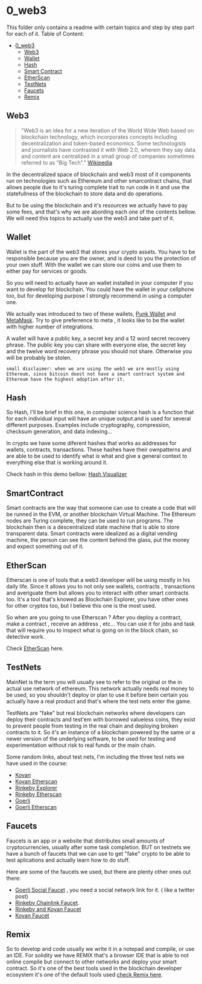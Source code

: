 # 0_web3
This folder only contains a readme with certain topics and step by step part for each of it.
Table of Content:

- [0_web3](#0_web3)
  - [Web3](#web3)
  - [Wallet](#wallet)
  - [Hash](#hash)
  - [Smart Contract](#smartcontract)
  - [EtherScan](#etherscan)
  - [TestNets](#testnets)
  - [Faucets](#faucets)
  - [Remix](#remix)

## Web3

> "Web3 is an idea for a new iteration of the World Wide Web based on blockchain technology, which incorporates concepts including decentralization and token-based economics. Some technologists and journalists have contrasted it with Web 2.0, wherein they say data and content are centralized in a small group of companies sometimes referred to as "Big Tech"." [Wikipedia](https://en.wikipedia.org/wiki/Web3)

In the decentralized space of blockchain and web3 most of it components run on technologies such as Ethereum and other smarcontract chains, that allows people due to it's turing complete trait to run code in it and use the statefullness of the blockchain to store data and do operations.

But to be using the blockchain and it's resources we actually have to pay some fees, and that's why we are abording each one of the contents bellow. We will need this topics to actually use the web3 and take part of it.

## Wallet

Wallet is the part of the web3 that stores your crypto assets. You have to be responsible because you are the owner, and is deed to you the protection of your own stuff. With the wallet we can store our coins and use them to either pay for services or goods.

So you will need to actually have an wallet installed in your computer if you want to develop for blockchain. You could have the wallet in your cellphone too, but for developing purpose I strongly recommend in using a computer one.

We actually was introduced to two of these wallets, [Punk Wallet](https://punkwallet.io/) and [MetaMask](https://metamask.io/). Try to give preferrence to meta , it looks like to be the wallet with higher number of integrations.

A wallet will have a public key, a secret key and a 12 word secret recovery phrase. The public key you can share with everyone else, the secret key and the twelve word recovery phrase you should not share. Otherwise you will be probably be stolen.

`small disclaimer: when we are using the web3 we are mostly using Ethereum, since bitcoin doest not have a smart contract system and Ethereum have the highest adoption after it.`


## Hash

So Hash, I'll be brief in this one, in computer science hash is a function that for each individual input will have an unique output.and is used for several different purposes. Examples include cryptography, compression, checksum generation, and data indexing...

In crypto we have some diferent hashes that works as addresses for wallets, contracts, transactions. These hashes have their ownpatterns and are able to be used to identify what is what and give a general context to everything else that is working around it.

Check hash in this demo bellow:
[Hash Visualizer](https://andersbrownworth.com/blockchain/hash)

## SmartContract

Smart contracts are the way that someone can use to create a code that will be runned in the EVM, or another blockchain Virtual Machine. The Ethereum nodes are Turing complete, they can be used to run programs. The blockchain then is a descentralized state machine that is able to store transparent data. Smart contracts were idealized as a digital vending machine, the person can see the content behind the glass, put the money and expect something out of it.

## EtherScan

Etherscan is one of tools that a web3 developer will be using mostly in his daily life. Since it allows you to not only see wallets, contracts , transactions and averiguate them but allows you to interact with other smart contracts too. It's a tool that's knowed as Blockchain Explorer, you have other ones for other cryptos too, but I believe this one is the most used. 

So when are you going to use Etherscan ? After you deploy a contract, make a contract , receive an address , etc... You can use it for jobs and task that will require you to inspect what is going on in the block chain, so detective work.

Check [EtherScan](https://etherscan.io/) here.

## TestNets

MainNet is the term you will usually see to refer to the original or the in actual use network of ethereum. This network actually needs real money to be used, so you shouldn't deploy or plan to use it before bein certain you actually have a real product and that's where the test nets enter the game.

TestNets are "fake" but real blockchain networks where developers can deploy their contracts and test'em with borrowed valueless coins, they exist to prevent people from testing in the real chain and deploying broken contracts to it. So it's an instance of a blockchain powered by the same or a newer version of the underlying software, to be used for testing and experimentation without risk to real funds or the main chain.

Some random links, about test nets, I'm including the three test nets we have used in the course:


- [Kovan](https://kovan-testnet.github.io/website/)
- [Kovan Etherscan](https://kovan.etherscan.io/)
- [Rinkeby Explorer](https://www.rinkeby.io/#stats)
- [Rinkeby Etherscan](https://rinkeby.etherscan.io/)
- [Goerli](https://goerli.net/)
- [Goerli Etherscan](https://goerli.etherscan.io/)

## Faucets

Faucets is an app or a website that distributes small amounts of cryptocurrencies, usually after some task completion. BUT on testnets we have a bunch of faucets that we can use to get "fake" crypto to be able to test aplications and actually learn how to do stuff.

Here are some of the faucets we used, but there are plenty other ones out there:
- [Goerli Social Faucet](https://goerli-faucet.mudit.blog/) , you need a social network link for it. ( like a twitter post)
- [Rinkeby Chainlink Faucet](https://faucets.chain.link/rinkeby).
- [Rinkeby and Kovan Faucet](https://faucet.daostack.io/)
- [Kovan Faucet](https://ethdrop.dev/)

## Remix

So to develop and code usually we write it in a notepad and compile, or use an IDE. For solidity we have REMIX that's a browser IDE that is able to not online compile but connect to other networks and deploy your smart contract. So it's one of the best tools used in the blockchain developer ecosystem it's one of the default tools used [check Remix here](https://remix.ethereum.org/).


